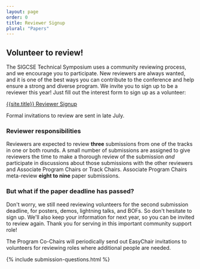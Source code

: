 ```yaml
---
layout: page
order: 0
title: Reviewer Signup
plural: "Papers"
---
```


## Volunteer to review!

The SIGCSE Technical Symposium uses a community reviewing process, and we encourage you to participate. New reviewers are always wanted, and it is one of the best ways you can contribute to the conference and help ensure a strong and diverse program. We invite you to sign up to be a reviewer this year! Just fill out the interest form to sign up as a volunteer:

<div class = " well text-center">
  <a href = "{{site.data.cfp.reviewer-signup}}">{{site.title}} Reviewer Signup</a>
</div>

Formal invitations to review are sent in late July.

### Reviewer responsibilities
Reviewers are expected to review **three** submissions from one of the tracks in one or both rounds. A small number of submissions are assigned to give reviewers the time to make a thorough review of the submission *and* participate in discussions about those submissions with the other reviewers and Associate Program Chairs or Track Chairs.  Associate Program Chairs meta-review **eight to nine** paper submissions.

### But what if the paper deadline has passed?
Don't worry, we still need reviewing volunteers for the second submission deadline, for posters, demos, lightning talks, and BOFs. So don't hesitate to sign up. We'll also keep your information for next year, so you can be invited to review again. Thank you for serving in this important community support role!

The Program Co-Chairs will periodically send out EasyChair invitations to volunteers for reviewing roles where additional people are needed. 

{% include submission-questions.html %}

